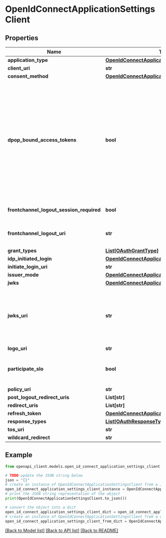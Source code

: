 # OpenIdConnectApplicationSettingsClient


## Properties

Name | Type | Description | Notes
------------ | ------------- | ------------- | -------------
**application_type** | [**OpenIdConnectApplicationType**](OpenIdConnectApplicationType.md) |  | [optional] 
**client_uri** | **str** |  | [optional] 
**consent_method** | [**OpenIdConnectApplicationConsentMethod**](OpenIdConnectApplicationConsentMethod.md) |  | [optional] 
**dpop_bound_access_tokens** | **bool** | Indicates that the client application uses Demonstrating Proof-of-Possession (DPoP) for token requests. If &#x60;true&#x60;, the authorization server rejects token requests from this client that don&#39;t contain the DPoP header. | [optional] [default to False]
**frontchannel_logout_session_required** | **bool** | Include user session details. | [optional] 
**frontchannel_logout_uri** | **str** | URL where Okta sends the logout request. | [optional] 
**grant_types** | [**List[OAuthGrantType]**](OAuthGrantType.md) |  | [optional] 
**idp_initiated_login** | [**OpenIdConnectApplicationIdpInitiatedLogin**](OpenIdConnectApplicationIdpInitiatedLogin.md) |  | [optional] 
**initiate_login_uri** | **str** |  | [optional] 
**issuer_mode** | [**OpenIdConnectApplicationIssuerMode**](OpenIdConnectApplicationIssuerMode.md) |  | [optional] 
**jwks** | [**OpenIdConnectApplicationSettingsClientKeys**](OpenIdConnectApplicationSettingsClientKeys.md) |  | [optional] 
**jwks_uri** | **str** | URL string that references a JSON Web Key Set for validating JWTs presented to Okta. | [optional] 
**logo_uri** | **str** |  | [optional] 
**participate_slo** | **bool** | Allows the app to participate in front-channel single logout. | [optional] 
**policy_uri** | **str** |  | [optional] 
**post_logout_redirect_uris** | **List[str]** |  | [optional] 
**redirect_uris** | **List[str]** |  | [optional] 
**refresh_token** | [**OpenIdConnectApplicationSettingsRefreshToken**](OpenIdConnectApplicationSettingsRefreshToken.md) |  | [optional] 
**response_types** | [**List[OAuthResponseType]**](OAuthResponseType.md) |  | [optional] 
**tos_uri** | **str** |  | [optional] 
**wildcard_redirect** | **str** |  | [optional] 

## Example

```python
from openapi_client.models.open_id_connect_application_settings_client import OpenIdConnectApplicationSettingsClient

# TODO update the JSON string below
json = "{}"
# create an instance of OpenIdConnectApplicationSettingsClient from a JSON string
open_id_connect_application_settings_client_instance = OpenIdConnectApplicationSettingsClient.from_json(json)
# print the JSON string representation of the object
print(OpenIdConnectApplicationSettingsClient.to_json())

# convert the object into a dict
open_id_connect_application_settings_client_dict = open_id_connect_application_settings_client_instance.to_dict()
# create an instance of OpenIdConnectApplicationSettingsClient from a dict
open_id_connect_application_settings_client_from_dict = OpenIdConnectApplicationSettingsClient.from_dict(open_id_connect_application_settings_client_dict)
```
[[Back to Model list]](../README.md#documentation-for-models) [[Back to API list]](../README.md#documentation-for-api-endpoints) [[Back to README]](../README.md)


